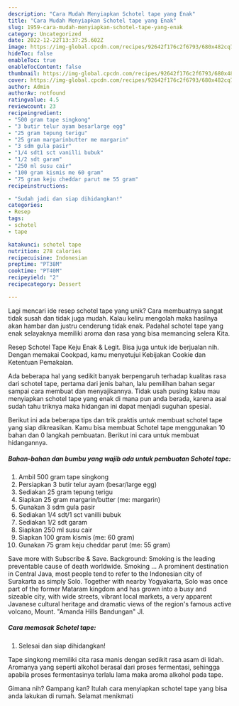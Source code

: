 ```yaml
---
description: "Cara Mudah Menyiapkan Schotel tape yang Enak"
title: "Cara Mudah Menyiapkan Schotel tape yang Enak"
slug: 1959-cara-mudah-menyiapkan-schotel-tape-yang-enak
category: Uncategorized
date: 2022-12-22T13:37:25.602Z
image: https://img-global.cpcdn.com/recipes/92642f176c2f6793/680x482cq70/schotel-tape-foto-resep-utama.jpg
hideToc: false
enableToc: true
enableTocContent: false
thumbnail: https://img-global.cpcdn.com/recipes/92642f176c2f6793/680x482cq70/schotel-tape-foto-resep-utama.jpg
cover: https://img-global.cpcdn.com/recipes/92642f176c2f6793/680x482cq70/schotel-tape-foto-resep-utama.jpg
author: Admin
authorAv: notfound
ratingvalue: 4.5
reviewcount: 23
recipeingredient:
- "500 gram tape singkong"
- "3 butir telur ayam besarlarge egg"
- "25 gram tepung terigu"
- "25 gram margarinbutter me margarin"
- "3 sdm gula pasir"
- "1/4 sdt1 sct vanilli bubuk"
- "1/2 sdt garam"
- "250 ml susu cair"
- "100 gram kismis me 60 gram"
- "75 gram keju cheddar parut me 55 gram"
recipeinstructions:

- "Sudah jadi dan siap dihidangkan!"
categories:
- Resep
tags:
- schotel
- tape

katakunci: schotel tape 
nutrition: 278 calories
recipecuisine: Indonesian
preptime: "PT38M"
cooktime: "PT40M"
recipeyield: "2"
recipecategory: Dessert

---
```





Lagi mencari ide resep schotel tape yang unik? Cara membuatnya sangat tidak susah dan tidak juga mudah. Kalau keliru mengolah maka hasilnya akan hambar dan justru cenderung tidak enak. Padahal schotel tape yang enak selayaknya memiliki aroma dan rasa yang bisa memancing selera Kita.





Resep Schotel Tape Keju Enak &amp; Legit. Bisa juga untuk ide berjualan nih. Dengan memakai Cookpad, kamu menyetujui Kebijakan Cookie dan Ketentuan Pemakaian.

Ada beberapa hal yang sedikit banyak berpengaruh terhadap kualitas rasa dari schotel tape, pertama dari jenis bahan, lalu pemilihan bahan segar sampai cara membuat dan menyajikannya. Tidak usah pusing kalau mau menyiapkan schotel tape yang enak di mana pun anda berada, karena asal sudah tahu triknya maka hidangan ini dapat menjadi suguhan spesial.






Berikut ini ada beberapa tips dan trik praktis untuk membuat schotel tape yang siap dikreasikan. Kamu bisa membuat Schotel tape menggunakan 10 bahan dan 0 langkah pembuatan. Berikut ini cara untuk membuat hidangannya.

<!--inarticleads1-->

##### Bahan-bahan dan bumbu yang wajib ada untuk pembuatan Schotel tape:

1. Ambil 500 gram tape singkong
1. Persiapkan 3 butir telur ayam (besar/large egg)
1. Sediakan 25 gram tepung terigu
1. Siapkan 25 gram margarin/butter (me: margarin)
1. Gunakan 3 sdm gula pasir
1. Sediakan 1/4 sdt/1 sct vanilli bubuk
1. Sediakan 1/2 sdt garam
1. Siapkan 250 ml susu cair
1. Siapkan 100 gram kismis (me: 60 gram)
1. Gunakan 75 gram keju cheddar parut (me: 55 gram)


Save more with Subscribe &amp; Save. Background: Smoking is the leading preventable cause of death worldwide. Smoking … A prominent destination in Central Java, most people tend to refer to the Indonesian city of Surakarta as simply Solo. Together with nearby Yogyakarta, Solo was once part of the former Mataram kingdom and has grown into a busy and sizeable city, with wide streets, vibrant local markets, a very apparent Javanese cultural heritage and dramatic views of the region&#39;s famous active volcano, Mount. &#34;Amanda Hills Bandungan&#34; Jl. 

<!--inarticleads2-->

##### Cara memasak Schotel tape:


1. Selesai dan siap dihidangkan!

Tape singkong memiliki cita rasa manis dengan sedikit rasa asam di lidah. Aromanya yang seperti alkohol berasal dari proses fermentasi, sehingga apabila proses fermentasinya terlalu lama maka aroma alkohol pada tape. 

Gimana nih? Gampang kan? Itulah cara menyiapkan schotel tape yang bisa anda lakukan di rumah. Selamat menikmati
